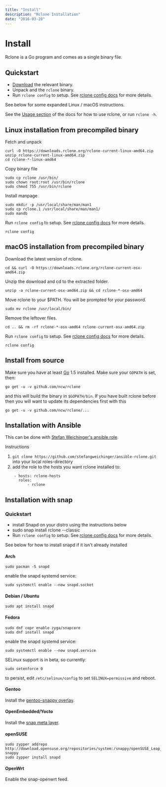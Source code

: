 ```yaml
---
title: "Install"
description: "Rclone Installation"
date: "2016-03-28"
---
```


# Install #

Rclone is a Go program and comes as a single binary file.

## Quickstart ##

  * [Download](/downloads/) the relevant binary.
  * Unpack and the `rclone` binary.
  * Run `rclone config` to setup. See [rclone config docs](/docs/) for more details.

See below for some expanded Linux / macOS instructions.

See the [Usage section](/docs/) of the docs for how to use rclone, or
run `rclone -h`.

## Linux installation from precompiled binary ##

Fetch and unpack

    curl -O https://downloads.rclone.org/rclone-current-linux-amd64.zip
    unzip rclone-current-linux-amd64.zip
    cd rclone-*-linux-amd64

Copy binary file

    sudo cp rclone /usr/bin/
    sudo chown root:root /usr/bin/rclone
    sudo chmod 755 /usr/bin/rclone
    
Install manpage

    sudo mkdir -p /usr/local/share/man/man1
    sudo cp rclone.1 /usr/local/share/man/man1/
    sudo mandb 

Run `rclone config` to setup. See [rclone config docs](/docs/) for more details.

    rclone config

## macOS installation from precompiled binary ##

Download the latest version of rclone.

    cd && curl -O https://downloads.rclone.org/rclone-current-osx-amd64.zip

Unzip the download and cd to the extracted folder.

    unzip -a rclone-current-osx-amd64.zip && cd rclone-*-osx-amd64

Move rclone to your $PATH. You will be prompted for your password.

    sudo mv rclone /usr/local/bin/

Remove the leftover files.

    cd .. && rm -rf rclone-*-osx-amd64 rclone-current-osx-amd64.zip

Run `rclone config` to setup. See [rclone config docs](/docs/) for more details.

    rclone config

## Install from source ##

Make sure you have at least [Go](https://golang.org/) 1.5 installed.
Make sure your `GOPATH` is set, then:

    go get -u -v github.com/ncw/rclone

and this will build the binary in `$GOPATH/bin`.  If you have built
rclone before then you will want to update its dependencies first with
this

    go get -u -v github.com/ncw/rclone/...

## Installation with Ansible ##

This can be done with [Stefan Weichinger's ansible
role](https://github.com/stefangweichinger/ansible-rclone).

Instructions

  1. `git clone https://github.com/stefangweichinger/ansible-rclone.git` into your local roles-directory
  2. add the role to the hosts you want rclone installed to:
    
```
    - hosts: rclone-hosts
      roles:
          - rclone
```

## Installation with snap ##

### Quickstart ###

  * install Snapd on your distro using the instructions below
  * sudo snap install rclone --classic 
  * Run `rclone config` to setup. See [rclone config docs](/docs/) for more details.

See below for how to install snapd if it isn't already installed

#### Arch ####

    sudo pacman -S snapd

enable the snapd systemd service:

    sudo systemctl enable --now snapd.socket

#### Debian / Ubuntu ####

    sudo apt install snapd

#### Fedora ####

    sudo dnf copr enable zyga/snapcore
    sudo dnf install snapd

enable the snapd systemd service:

    sudo systemctl enable --now snapd.service

SELinux support is in beta, so currently:

    sudo setenforce 0

to persist, edit `/etc/selinux/config` to set `SELINUX=permissive` and reboot.

#### Gentoo ####

Install the [gentoo-snappy overlay](https://github.com/zyga/gentoo-snappy).

#### OpenEmbedded/Yocto ####

Install the [snap meta layer](https://github.com/morphis/meta-snappy/blob/master/README.md).

#### openSUSE ####

    sudo zypper addrepo http://download.opensuse.org/repositories/system:/snappy/openSUSE_Leap_42.2/ snappy
    sudo zypper install snapd

#### OpenWrt ####

Enable the snap-openwrt feed.
